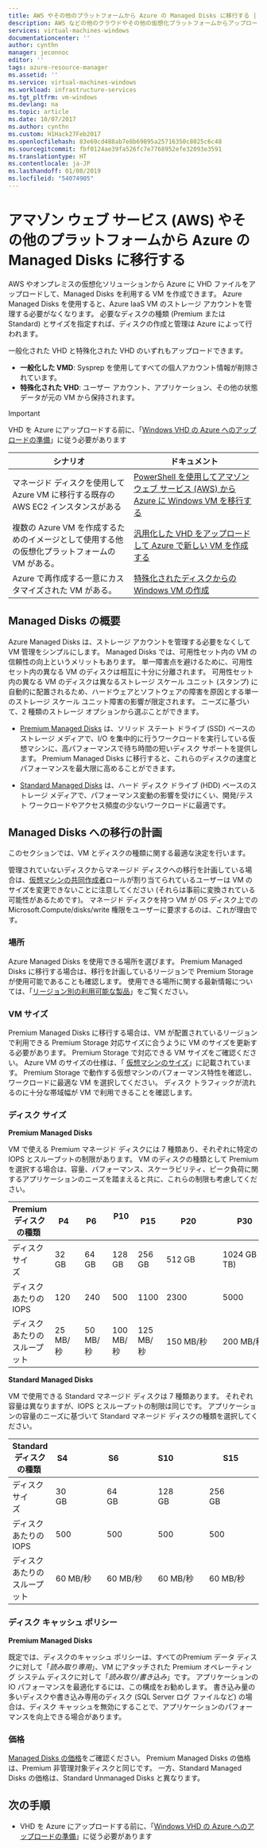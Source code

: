 ```yaml
---
title: AWS やその他のプラットフォームから Azure の Managed Disks に移行する | Microsoft Docs
description: AWS などの他のクラウドやその他の仮想化プラットフォームからアップロードされた VHD を使用して Azure で VM を作成し、Azure Managed Disks を活用します。
services: virtual-machines-windows
documentationcenter: ''
author: cynthn
manager: jeconnoc
editor: ''
tags: azure-resource-manager
ms.assetid: ''
ms.service: virtual-machines-windows
ms.workload: infrastructure-services
ms.tgt_pltfrm: vm-windows
ms.devlang: na
ms.topic: article
ms.date: 10/07/2017
ms.author: cynthn
ms.custom: H1Hack27Feb2017
ms.openlocfilehash: 83e69cd488ab7e8b69895a25716350c8025c6c48
ms.sourcegitcommit: fbf0124ae39fa526fc7e7768952efe32093e3591
ms.translationtype: HT
ms.contentlocale: ja-JP
ms.lasthandoff: 01/08/2019
ms.locfileid: "54074905"
---
```

# <a name="migrate-from-amazon-web-services-aws-and-other-platforms-to-managed-disks-in-azure"></a>アマゾン ウェブ サービス (AWS) やその他のプラットフォームから Azure の Managed Disks に移行する

AWS やオンプレミスの仮想化ソリューションから Azure に VHD ファイルをアップロードして、Managed Disks を利用する VM を作成できます。 Azure Managed Disks を使用すると、Azure IaaS VM のストレージ アカウントを管理する必要がなくなります。 必要なディスクの種類 (Premium または Standard) とサイズを指定すれば、ディスクの作成と管理は Azure によって行われます。 

一般化された VHD と特殊化された VHD のいずれもアップロードできます。 
- **一般化した VMD**: Sysprep を使用してすべての個人アカウント情報が削除されています。 
- **特殊化された VHD**: ユーザー アカウント、アプリケーション、その他の状態データが元の VM から保持されます。 

> [!IMPORTANT]
> VHD を Azure にアップロードする前に、「[Windows VHD の Azure へのアップロードの準備](prepare-for-upload-vhd-image.md?toc=%2fazure%2fvirtual-machines%2fwindows%2ftoc.json)」に従う必要があります
>
>


| シナリオ                                                                                                                         | ドキュメント                                                                                                                       |
|----------------------------------------------------------------------------------------------------------------------------------|-------------------------------------------------------------------------------------------------------------------------------------|
| マネージド ディスクを使用して Azure VM に移行する既存の AWS EC2 インスタンスがある                              | [PowerShell を使用してアマゾン ウェブ サービス (AWS) から Azure に Windows VM を移行する](aws-to-azure.md)                           |
| 複数の Azure VM を作成するためのイメージとして使用する他の仮想化プラットフォームの VM がある。 | [汎用化した VHD をアップロードして Azure で新しい VM を作成する](upload-generalized-managed.md) |
| Azure で再作成する一意にカスタマイズされた VM がある。                                                      | [特殊化されたディスクからの Windows VM の作成](create-vm-specialized.md)         |


## <a name="overview-of-managed-disks"></a>Managed Disks の概要

Azure Managed Disks は、ストレージ アカウントを管理する必要をなくして VM 管理をシンプルにします。 Managed Disks では、可用性セット内の VM の信頼性の向上というメリットもあります。 単一障害点を避けるために、可用性セット内の異なる VM のディスクは相互に十分に分離されます。 可用性セット内の異なる VM のディスクは異なるストレージ スケール ユニット (スタンプ) に自動的に配置されるため、ハードウェアとソフトウェアの障害を原因とする単一のストレージ スケール ユニット障害の影響が限定されます。 ニーズに基づいて、2 種類のストレージ オプションから選ぶことができます。 
 
- [Premium Managed Disks](premium-storage.md) は、ソリッド ステート ドライブ (SSD) ベースのストレージ メディアで、I/O を集中的に行うワークロードを実行している仮想マシンに、高パフォーマンスで待ち時間の短いディスク サポートを提供します。 Premium Managed Disks に移行すると、これらのディスクの速度とパフォーマンスを最大限に高めることができます。  

- [Standard Managed Disks](standard-storage.md) は、ハード ディスク ドライブ (HDD) ベースのストレージ メディアで、パフォーマンス変動の影響を受けにくい、開発/テスト ワークロードやアクセス頻度の少ないワークロードに最適です。  

## <a name="plan-for-the-migration-to-managed-disks"></a>Managed Disks への移行の計画

このセクションでは、VM とディスクの種類に関する最適な決定を行います。

管理されていないディスクからマネージド ディスクへの移行を計画している場合は、[仮想マシンの共同作成者](../../role-based-access-control/built-in-roles.md#virtual-machine-contributor)ロールが割り当てられているユーザーは VM のサイズを変更できないことに注意してください (それらは事前に変換されている可能性があるためです)。 マネージド ディスクを持つ VM が OS ディスク上での Microsoft.Compute/disks/write 権限をユーザーに要求するのは、これが理由です。

### <a name="location"></a>場所

Azure Managed Disks を使用できる場所を選びます。 Premium Managed Disks に移行する場合は、移行を計画しているリージョンで Premium Storage が使用可能であることも確認します。 使用できる場所に関する最新情報については、「[リージョン別の利用可能な製品](https://azure.microsoft.com/regions/#services)」をご覧ください。

### <a name="vm-sizes"></a>VM サイズ

Premium Managed Disks に移行する場合は、VM が配置されているリージョンで利用できる Premium Storage 対応サイズに合うように VM のサイズを更新する必要があります。 Premium Storage で対応できる VM サイズをご確認ください。 Azure VM のサイズの仕様は、「 [仮想マシンのサイズ](sizes.md)」に記載されています。
Premium Storage で動作する仮想マシンのパフォーマンス特性を確認し、ワークロードに最適な VM を選択してください。 ディスク トラフィックが流れるのに十分な帯域幅が VM で利用できることを確認します。

### <a name="disk-sizes"></a>ディスク サイズ

**Premium Managed Disks**

VM で使える Premium マネージド ディスクには 7 種類あり、それぞれに特定の IOPS とスループットの制限があります。 VM のディスクの種類として Premium を選択する場合は、容量、パフォーマンス、スケーラビリティ、ピーク負荷に関するアプリケーションのニーズを踏まえると共に、これらの制限も考慮してください。

| Premium ディスクの種類  | P4    | P6    | P10   | P15   | P20   | P30   | P40   | P50   | 
|---------------------|-------|-------|-------|-------|-------|-------|-------|-------|
| ディスク サイズ           | 32 GB| 64 GB| 128 GB| 256 GB|512 GB | 1024 GB (1 TB)    | 2048 GB (2 TB)    | 4095 GB (4 TB)    | 
| ディスクあたりの IOPS       | 120   | 240   | 500   | 1100  |2300              | 5000              | 7500              | 7500              | 
| ディスクあたりのスループット | 25 MB/秒  | 50 MB/秒  | 100 MB/秒 | 125 MB/秒 |150 MB/秒 | 200 MB/秒 | 250 MB/秒 | 250 MB/秒 |

**Standard Managed Disks**

VM で使用できる Standard マネージド ディスクは 7 種類あります。 それぞれ容量は異なりますが、IOPS とスループットの制限は同じです。 アプリケーションの容量のニーズに基づいて Standard マネージド ディスクの種類を選択してください。

| Standard ディスクの種類  | S4               | S6               | S10              | S15              | S20              | S30              | S40              | S50              | 
|---------------------|------------------|------------------|------------------|------------------|------------------|------------------|------------------|------------------| 
| ディスク サイズ           | 30 GB            | 64 GB            | 128 GB           | 256 GB           |512 GB           | 1024 GB (1 TB)   | 2048 GB (2 TB)    | 4095 GB (4 TB)   | 
| ディスクあたりの IOPS       | 500              | 500              | 500              | 500              |500              | 500              | 500             | 500              | 
| ディスクあたりのスループット | 60 MB/秒 | 60 MB/秒 | 60 MB/秒 | 60 MB/秒 |60 MB/秒 | 60 MB/秒 | 60 MB/秒 | 60 MB/秒 | 

### <a name="disk-caching-policy"></a>ディスク キャッシュ ポリシー 

**Premium Managed Disks**

既定では、ディスクのキャッシュ ポリシーは、すべてのPremium データ ディスクに対して「*読み取り専用*」、VM にアタッチされた Premium オペレーティング システム ディスクに対して「*読み取り/書き込み*」です。 アプリケーションの IO パフォーマンスを最適化するには、この構成をお勧めします。 書き込み量の多いディスクや書き込み専用のディスク (SQL Server ログ ファイルなど) の場合は、ディスク キャッシュを無効にすることで、アプリケーションのパフォーマンスを向上できる場合があります。

### <a name="pricing"></a>価格

[Managed Disks の価格](https://azure.microsoft.com/pricing/details/managed-disks/)をご確認ください。 Premium Managed Disks の価格は、Premium 非管理対象ディスクと同じです。 一方、Standard Managed Disks の価格は、Standard Unmanaged Disks と異なります。


## <a name="next-steps"></a>次の手順

- VHD を Azure にアップロードする前に、「[Windows VHD の Azure へのアップロードの準備](prepare-for-upload-vhd-image.md?toc=%2fazure%2fvirtual-machines%2fwindows%2ftoc.json)」に従う必要があります
